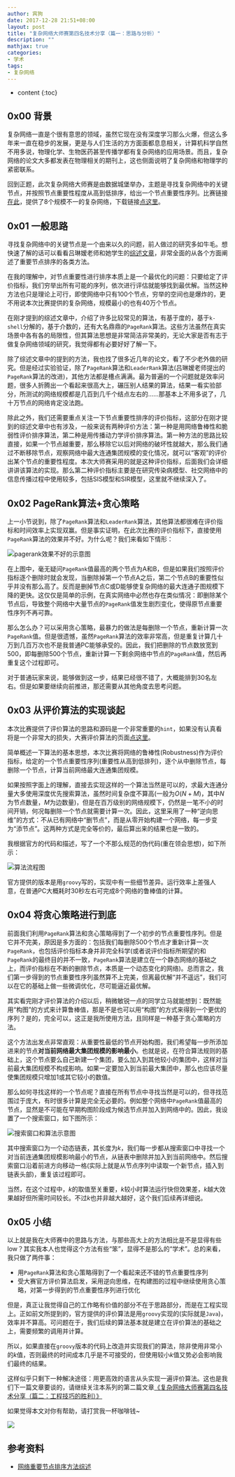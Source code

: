 ```yaml
---
author: 宾狗
date: 2017-12-28 21:51+08:00
layout: post
title: "复杂网络大师赛第四名技术分享（篇一：思路与分析）"
description: ""
mathjax: true
categories:
- 学术
tags:
- 复杂网络
---
```


* content
{:toc}

## 0x00 背景

复杂网络一直是个很有意思的领域，虽然它现在没有深度学习那么火爆，但这么多年来一直在稳步的发展，更是与人们生活的方方面面都息息相关，计算机科学自然不用多说，物理化学、生物医药甚至传播学都有复杂网络的应用场景。而且，复杂网络的论文大多都发表在物理相关的期刊上，这也侧面说明了复杂网络和物理学的紧密联系。






<!--more-->

回到正题，此次复杂网络大师赛是由数据城堡举办，主题是寻找复杂网络中的关键节点，并按照节点重要性程度从高到低排序，给出一个节点重要性序列。比赛链接[在此](http://www.dcjingsai.com/common/cmpt/%E5%A4%A7%E5%B8%88%E8%B5%9B_%E7%AB%9E%E8%B5%9B%E4%BF%A1%E6%81%AF.html)，提供了8个规模不一的复杂网络，下载链接[点这里](https://pan.baidu.com/s/1o8abtto)。

## 0x01 一般思路

寻找复杂网络中的关键节点是一个由来以久的问题，前人做过的研究多如牛毛。想快速了解的话可以看看吕琳嫒老师和她学生的[综述文章](http://shixun.bs.ecnu.edu.cn/uploads/soft/140414/1-1404140TS9.pdf)，非常全面的从各个方面阐述了重要节点排序的各类方法。

在我的理解中，对节点重要性进行排序本质上是一个最优化的问题：只要给定了评价指标，我们穷举出所有可能的序列，依次进行评估就能够找到最优解。当然这种方法也只是理论上可行，即使网络中只有100个节点，穷举的空间也是爆炸的，更不用说本次比赛提供的复杂网络，规模最小的也有40万个节点。

在刚才提到的综述文章中，介绍了许多比较常见的算法，有基于度的，基于`k-shell`分解的，基于介数的，还有大名鼎鼎的`PageRank`算法。这些方法虽然在真实场景中各有各的局限性，但其算法思想是非常简洁非常美的，无论大家是否有志于做复杂网络领域的研究，我觉得都有必要好好了解一下。

除了综述文章中的提到的方法，我也找了很多近几年的论文，看了不少老外做的研究。但是经过实验验证，除了`PageRank`算法和`LeaderRank`算法(吕琳嫒老师提出的`PageRank`算法的改进)，其他方法都是槽点满满。最为普遍的一个问题就是效率问题，很多人折腾出一个看起来很高大上，碾压别人结果的算法，结果一看实验部分，所测试的网络规模都是几百到几千个结点左右的……那基本上不用多说了，几十万节点的网络肯定没法跑。

除此之外，我们还需要重点关注一下节点重要性排序的评价指标，这部分在刚才提到的综述文章中也有涉及，一般来说有两种评价方法：第一种是用网络鲁棒性和脆弱性评价排序算法，第二种是用传播动力学评价排序算法。第一种方法的思路比较直接，如果一个节点越重要，那么移除它以后对网络的破坏性就越大，那么我们通过不断移除节点，观察网络中最大连通集团规模的变化情况，就可以“客观”的评价出某个节点的重要性程度。本次大师赛采用的就是这种评价指标，后面我们会详细讲讲该算法的实现。那么第二种评价指标主要是在研究传染病模型、社交网络中的信息传播过程中使用较多，包括SIS模型和SIR模型，这里就不继续深入了。

## 0x02 PageRank算法+贪心策略

上一小节说到，除了`PageRank`算法和`LeaderRank`算法，其他算法都很难在评价指标和时间效率上实现双赢。但是事实证明，在此次比赛的评价指标下，直接使用`PageRank`算法的效果并不好。为什么呢？我们来看如下情形：

![pagerank效果不好的示意图](http://lc-cf2bfs1v.cn-n1.lcfile.com/21fa5e851f889d6c1fa9.png)

在上图中，毫无疑问`PageRank`值最高的两个节点为A和B，但是如果我们按照评价指标逐个删除时就会发现，当删除掉第一个节点A之后，第二个节点B的重要性似乎并没有那么高了。反而是删掉节点C或D能够使复杂网络的最大连通子图规模下降的更快。这仅仅是简单的示例，在真实网络中必然也存在类似情况：即删除某个节点后，导致整个网络中大量节点的`PageRank`值发生剧烈变化，使得原节点重要性序列不再可靠。

那么怎么办？可以采用贪心策略，最暴力的做法是每删除一个节点，重新计算一次`PageRank`值。但是很遗憾，虽然`PageRank`算法的效率非常高，但是重复计算几十万到几百万次也不是我普通PC能够承受的。因此，我们把删除的节点数放宽到500，即每删除500个节点，重新计算一下剩余网络中节点的`PageRank`值，然后再重复这个过程即可。

对于普通玩家来说，能够做到这一步，结果已经很不错了，大概能排到30名左右。但是如果要继续向前推进，那还需要从其他角度去思考问题。

## 0x03 从评价算法的实现谈起

本次比赛提供了评价算法的思路和源码是一个非常重要的`hint`，如果没有认真看将是一个非常大的损失，大赛评价算法的页面[点这里](http://share.pkbigdata.com/ID.4407/Master_algorithm)。

简单概述一下算法的基本思想，本次比赛将网络的鲁棒性(Robustness)作为评价指标，给定的一个节点重要性序列(重要性从高到低排列)，逐个从中删除节点，每删除一个节点，计算当前网络最大连通集团规模。

如果按照字面上的理解，直接去实现这样的一个算法当然是可以的，求最大连通分量大多使用深度优先搜索算法，虽然时间复杂度不算高(一般为$O(N+M)$，其中$N$为节点数量，$M$为边数量)，但是在百万级别的网络规模下，仍然是一笔不小的时间开销，何况每删除一个节点就需要计算一次。因此，这里采用了一种“逆向思维”的方式：不从已有网络中“删节点”，而是从零开始构建一个网络，每一步变为“添节点”。这两种方式是完全等价的，最后算出来的结果也是一致的。

我根据官方的代码和描述，写了一个不那么规范的伪代码(重在领会思想)，如下所示：

![算法流程图](http://lc-cf2bfs1v.cn-n1.lcfile.com/7b22c26c9c2a5bcc4bf4.PNG)

官方提供的版本是用`groovy`写的，实现中有一些细节差异。运行效率上差强人意，在普通PC大概耗时30秒左右可完成8个网络的鲁棒值的计算。

## 0x04 将贪心策略进行到底

前面我们利用`PageRank`算法和贪心策略得到了一个初步的节点重要性序列。但是它并不完美，原因是多方面的：包括我们每删除500个节点才重新计算一次`PageRank`，也包括评价指标本身并非完全科学(或者说评价指标所期望的和`PageRank`的最终目的并不一致，`PageRank`算法是建立在一个静态网络的基础之上，而评价指标在不断的删除节点，本质是一个动态变化的网络)。总而言之，我们第一步得到的节点重要性序列虽然算不上完美，但离最优解“并不遥远”，我们可以在它的基础上做一些微调优化，尽可能逼近最优解。

其实看完刚才评价算法的介绍以后，稍微敏锐一点的同学立马就能想到：既然能用“构图”的方式来计算鲁棒值，那是不是也可以用“构图”的方式来得到一个更优的序列？是的，完全可以，这正是我所使用方法，且同样是一种基于贪心策略的方法。

这个方法出发点非常直观：从重要性最低的节点开始构图，我们希望每一步所添加进来的节点**对当前网络最大集团规模的影响最小**。也就是说，在符合算法规则的基础上，这个节点要么自己新建一个集团，要么加入到其他较小的集团中，这样对当前最大集团规模不构成影响。如果一定要加入到当前最大集团中，那么也应该尽量使集团规模只增加1或其它较小的数值。

那么如何寻找这样的一个节点呢？直接在所有节点中寻找当然是可以的，但寻找范围过于庞大，有时很多计算是完全无必要的。例如整个网络中`PageRank`值最高的节点，显然是不可能在早期构图阶段成为候选节点并加入到网络中的。因此，我设置了一个搜索窗口，如下图所示：

![搜索窗口和算法示意图](http://lc-cf2bfs1v.cn-n1.lcfile.com/a21873ee2c2674b6340e.png)

其中搜索窗口为一个动态链表，其长度为$k$，我们每一步都从搜索窗口中寻找一个对当前连通集团规模影响最小的节点，从链表中删除并加入到当前网络中。然后搜索窗口沿着前进方向移动一格(实际上就是从节点序列中读取一个新节点，插入到链表头部)，重复该过程即可。

当然，在这个过程中，$k$的取值至关重要，$k$较小时算法运行快但效果差，$k$越大效果越好但所需时间较长。不过$k$也并非越大越好，这个我们后续再详细说。

<!--对本次比赛所提供的8个网络来说，$k$取值在10万左右可以得到较好的结果，再大的话效果反而下降。-->

## 0x05 小结

以上就是我在大师赛中的思路与方法，与那些高大上的方法相比是不是显得有些low？其实我本人也觉得这个方法有些“笨”，显得不是那么的“学术”。总的来看，我只做了两件事：

- 用`PageRank`算法和贪心策略得到了一个看起来还不错的节点重要性序列
- 受大赛官方评价算法启发，采用逆向思维，在构建图的过程中继续使用贪心策略，对第一步得到的节点重要性序列进行优化

但是，真正让我觉得自己的工作略有价值的部分不在于思路部分，而是在工程实现上。正如前文所提到的，官方提供的评价算法是用`groovy`实现的(实际就是`Java`)，效率并不算高。可问题在于，我们后续的算法基本就是建立在评价算法的基础之上，需要频繁的调用并计算。

所以，如果直接在`groovy`版本的代码上改造并实现我们的算法，除非使用非常小的$k$值，否则最终的时间成本几乎是不可接受的，但使用较小$k$值又势必会影响我们最终的结果。

这样似乎只剩下一种解决途径：用更高效的语言从头实现一遍评价算法。这也是我们下一篇文章要谈的，请继续关注本系列的第二篇文章[《复杂网络大师赛第四名技术分享（篇二：工程技巧的胜利）》](http://bindog.github.io/blog/2017/12/29/master-complex-network-2/)

如果觉得本文对你有帮助，请打赏我一杯咖啡钱~

![](http://lc-cf2bfs1v.cn-n1.lcfile.com/184650991fae74643fd0.png)

## 参考资料

- [网络重要节点排序方法综述](https://www.researchgate.net/publication/310793577_wangluozhongyaojiedianpaixufangfazongshu)